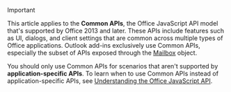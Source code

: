 > [!IMPORTANT]
> This article applies to the **Common APIs**, the Office JavaScript API model that's supported by Office 2013 and later. These APIs include features such as UI, dialogs, and client settings that are common across multiple types of Office applications. Outlook add-ins exclusively use Common APIs, especially the subset of APIs exposed through the [Mailbox](/javascript/api/outlook/office.mailbox) object.
> 
> You should only use Common APIs for scenarios that aren't supported by **application-specific APIs**. To learn when to use Common APIs instead of application-specific APIs, see [Understanding the Office JavaScript API](../develop/understanding-the-javascript-api-for-office.md).